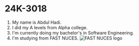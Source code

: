 # 24K-3018
1. My name is Abdul Hadi.
2. I did my A levels from Alpha college.
3. I'm currently doing my bachelor's in Software Engineering.
4. I'm studying from FAST NUCES.
![FAST NUCES logo](https://github.com/user-attachments/assets/99e01251-7550-4590-ac85-24df18a93d3d)
